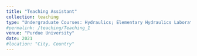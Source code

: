 ```yaml
---
title: "Teaching Assistant"
collection: teaching
type: "Undergraduate Courses: Hydraulics; Elementary Hydraulics Laboratory"
#permalink: /teaching/Teaching_1
venue: "Purdue University"
date: 2021
#location: "City, Country"
---
```


